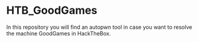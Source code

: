 # HTB_GoodGames
In this repository you will find an autopwn tool in case you want to resolve the machine GoodGames in HackTheBox.
